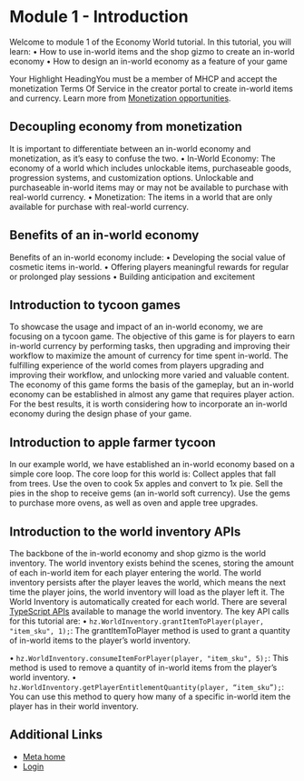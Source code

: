 # Module 1 - Introduction

 Welcome to module 1 of the Economy World tutorial. In this tutorial, you will
learn:
• How to use in-world items and the shop gizmo to create an in-world economy
• How to design an in-world economy as a feature of your game

 Your Highlight HeadingYou must be a member of MHCP and accept the monetization Terms Of Service in the
creator portal to create in-world items and currency. Learn more from [Monetization opportunities](https://developers.meta.com/horizon-worlds/learn/documentation/mhcp-program/monetization/creator-monetization-partner-program).  

## Decoupling economy from monetization

 It is important to differentiate between an in-world economy and monetization,
as it’s easy to confuse the two.
• In-World Economy: The economy of a world which includes unlockable items, purchaseable goods,
progression systems, and customization options. Unlockable and purchaseable
in-world items may or may not be available to purchase with real-world currency.
• Monetization: The items in a world that are only available for purchase with real-world
currency.

  

## Benefits of an in-world economy

 Benefits of an in-world economy include:
• Developing the social value of cosmetic items in-world.
• Offering players meaningful rewards for regular or prolonged play sessions
• Building anticipation and excitement

  

## Introduction to tycoon games

 To showcase the usage and impact of an in-world economy, we are focusing on a
tycoon game. The objective of this game is for players to earn in-world currency by
performing tasks, then upgrading and improving their workflow to maximize the amount of
currency for time spent in-world. The fulfilling experience of the world comes
from players upgrading and improving their workflow, and unlocking more varied and
valuable content. The economy of this game forms the basis of the gameplay, but an in-world
economy can be established in almost any game that requires player action. For the
best results, it is worth considering how to incorporate an in-world economy during
the design phase of your game.  

## Introduction to apple farmer tycoon

 In our example world, we have established an in-world economy based on a simple
core loop. The core loop for this world is: Collect apples that fall from trees.
Use the oven to cook 5x apples and convert to 1x pie. Sell the pies in the shop
to receive gems (an in-world soft currency). Use the gems to purchase more
ovens, as well as oven and apple tree upgrades.  

## Introduction to the world inventory APIs

 The backbone of the in-world economy and shop gizmo is the world inventory. The
world inventory exists behind the scenes, storing the amount of each in-world
item for each player entering the world. The world inventory persists after the
player leaves the world, which means the next time the player joins, the world
inventory will load as the player left it. The World Inventory is automatically
created for each world. There are several [TypeScript APIs](https://developers.meta.com/horizon-worlds/reference/2.0.0/core_worldinventory) available to manage the world inventory. The key API calls for this tutorial
are:
• `hz.WorldInventory.grantItemToPlayer(player, "item_sku", 1);`: The grantItemToPlayer method is used to grant a quantity of in-world items to
the player’s world inventory.

• `hz.WorldInventory.consumeItemForPlayer(player, "item_sku", 5);`: This method is used to remove a quantity of in-world items from the player’s
world inventory.
• `hz.WorldInventory.getPlayerEntitlementQuantity(player, “item_sku”);`: You can use this method to query how many of a specific in-world item the
player has in their world inventory.

## Additional Links
- [Meta home](https://developers.meta.com/horizon-worlds/)
- [Login](https://developers.meta.com/login/?redirect_uri=https%3A%2F%2Fdevelopers.meta.com%2Fhorizon-worlds%2Flearn%2Fdocumentation%2Ftutorial-worlds%2Feconomy-world-tutorial%2Fmodule-1-introduction%2F)
